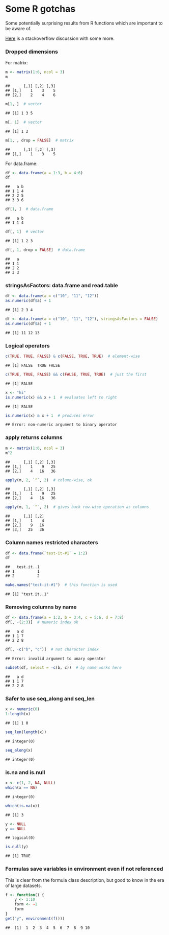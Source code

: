 # Some R gotchas

Some potentially surprising results from R functions
which are important to be aware of. 

[Here](http://stackoverflow.com/questions/1535021/whats-the-biggest-r-gotcha-youve-run-across)
is a stackoverflow discussion with some more. 

### Dropped dimensions

For matrix:


```r
m <- matrix(1:6, ncol = 3)
m
```

```
##      [,1] [,2] [,3]
## [1,]    1    3    5
## [2,]    2    4    6
```

```r
m[1, ]  # vector
```

```
## [1] 1 3 5
```

```r
m[, 1]  # vector
```

```
## [1] 1 2
```

```r
m[1, , drop = FALSE]  # matrix
```

```
##      [,1] [,2] [,3]
## [1,]    1    3    5
```


For data.frame:


```r
df <- data.frame(a = 1:3, b = 4:6)
df
```

```
##   a b
## 1 1 4
## 2 2 5
## 3 3 6
```

```r
df[1, ]  # data.frame
```

```
##   a b
## 1 1 4
```

```r
df[, 1]  # vector
```

```
## [1] 1 2 3
```

```r
df[, 1, drop = FALSE]  # data.frame
```

```
##   a
## 1 1
## 2 2
## 3 3
```


### stringsAsFactors: data.frame and read.table


```r
df <- data.frame(a = c("10", "11", "12"))
as.numeric(df$a) + 1
```

```
## [1] 2 3 4
```

```r
df <- data.frame(a = c("10", "11", "12"), stringsAsFactors = FALSE)
as.numeric(df$a) + 1
```

```
## [1] 11 12 13
```


### Logical operators


```r
c(TRUE, TRUE, FALSE) & c(FALSE, TRUE, TRUE)  # element-wise
```

```
## [1] FALSE  TRUE FALSE
```

```r
c(TRUE, TRUE, FALSE) && c(FALSE, TRUE, TRUE)  # just the first
```

```
## [1] FALSE
```

```r
x <- "hi"
is.numeric(x) && x + 1  # evaluates left to right
```

```
## [1] FALSE
```

```r
is.numeric(x) & x + 1  # produces error
```

```
## Error: non-numeric argument to binary operator
```


### apply returns columns


```r
m <- matrix(1:6, ncol = 3)
m^2
```

```
##      [,1] [,2] [,3]
## [1,]    1    9   25
## [2,]    4   16   36
```

```r
apply(m, 2, `^`, 2)  # column-wise, ok
```

```
##      [,1] [,2] [,3]
## [1,]    1    9   25
## [2,]    4   16   36
```

```r
apply(m, 1, `^`, 2)  # gives back row-wise operation as columns
```

```
##      [,1] [,2]
## [1,]    1    4
## [2,]    9   16
## [3,]   25   36
```


### Column names restricted characters


```r
df <- data.frame(`test-it-#1` = 1:2)
df
```

```
##   test.it..1
## 1          1
## 2          2
```

```r
make.names("test-it-#1")  # this function is used
```

```
## [1] "test.it..1"
```


### Removing columns by name


```r
df <- data.frame(a = 1:2, b = 3:4, c = 5:6, d = 7:8)
df[, -(2:3)]  # numeric index ok 
```

```
##   a d
## 1 1 7
## 2 2 8
```

```r
df[, -c("b", "c")]  # not character index
```

```
## Error: invalid argument to unary operator
```

```r
subset(df, select = -c(b, c))  # by name works here
```

```
##   a d
## 1 1 7
## 2 2 8
```


### Safer to use seq_along and seq_len


```r
x <- numeric(0)
1:length(x)
```

```
## [1] 1 0
```

```r
seq_len(length(x))
```

```
## integer(0)
```

```r
seq_along(x)
```

```
## integer(0)
```


### is.na and is.null


```r
x <- c(1, 2, NA, NULL)
which(x == NA)
```

```
## integer(0)
```

```r
which(is.na(x))
```

```
## [1] 3
```

```r
y <- NULL
y == NULL
```

```
## logical(0)
```

```r
is.null(y)
```

```
## [1] TRUE
```


### Formulas save variables in environment even if not referenced

This is clear from the formula class description, but good to know in the era of large datasets.


```r
f <- function() {
    y <- 1:10
    form <- ~1
    form
}
get("y", environment(f()))
```

```
##  [1]  1  2  3  4  5  6  7  8  9 10
```


